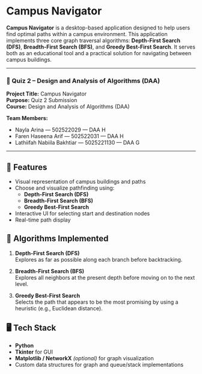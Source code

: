 # Campus Navigator

**Campus Navigator** is a desktop-based application designed to help users find optimal paths within a campus environment. This application implements three core graph traversal algorithms: **Depth-First Search (DFS)**, **Breadth-First Search (BFS)**, and **Greedy Best-First Search**. It serves both as an educational tool and a practical solution for navigating between campus buildings.

---

### 📘 Quiz 2 – Design and Analysis of Algorithms (DAA)

**Project Title:** Campus Navigator  
**Purpose:** Quiz 2 Submission  
**Course:** Design and Analysis of Algorithms (DAA)  

**Team Members:**
- Nayla Arina — 502522029 — DAA H  
- Faren Haseena Arif — 502522031 — DAA H  
- Lathiifah Nabiila Bakhtiar — 5025221130 — DAA G

---

## 📌 Features

- Visual representation of campus buildings and paths
- Choose and visualize pathfinding using:
  - **Depth-First Search (DFS)**
  - **Breadth-First Search (BFS)**
  - **Greedy Best-First Search**
- Interactive UI for selecting start and destination nodes
- Real-time path display

## 🧠 Algorithms Implemented

1. **Depth-First Search (DFS)**  
   Explores as far as possible along each branch before backtracking.

2. **Breadth-First Search (BFS)**  
   Explores all neighbors at the present depth before moving on to the next level.

3. **Greedy Best-First Search**  
   Selects the path that appears to be the most promising by using a heuristic (e.g., Euclidean distance).

## 🖥️ Tech Stack

- **Python**
- **Tkinter** for GUI
- **Matplotlib / NetworkX** *(optional)* for graph visualization
- Custom data structures for graph and queue/stack implementations
